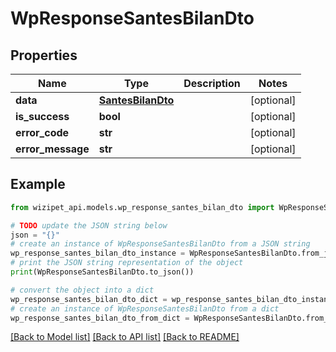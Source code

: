 # WpResponseSantesBilanDto


## Properties

Name | Type | Description | Notes
------------ | ------------- | ------------- | -------------
**data** | [**SantesBilanDto**](SantesBilanDto.md) |  | [optional] 
**is_success** | **bool** |  | [optional] 
**error_code** | **str** |  | [optional] 
**error_message** | **str** |  | [optional] 

## Example

```python
from wizipet_api.models.wp_response_santes_bilan_dto import WpResponseSantesBilanDto

# TODO update the JSON string below
json = "{}"
# create an instance of WpResponseSantesBilanDto from a JSON string
wp_response_santes_bilan_dto_instance = WpResponseSantesBilanDto.from_json(json)
# print the JSON string representation of the object
print(WpResponseSantesBilanDto.to_json())

# convert the object into a dict
wp_response_santes_bilan_dto_dict = wp_response_santes_bilan_dto_instance.to_dict()
# create an instance of WpResponseSantesBilanDto from a dict
wp_response_santes_bilan_dto_from_dict = WpResponseSantesBilanDto.from_dict(wp_response_santes_bilan_dto_dict)
```
[[Back to Model list]](../README.md#documentation-for-models) [[Back to API list]](../README.md#documentation-for-api-endpoints) [[Back to README]](../README.md)


